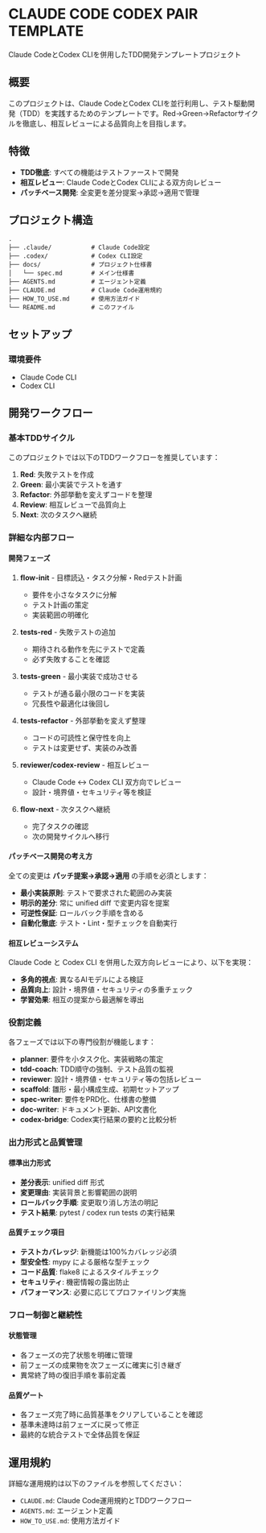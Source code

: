 # CLAUDE CODE CODEX PAIR TEMPLATE

Claude CodeとCodex CLIを併用したTDD開発テンプレートプロジェクト

## 概要

このプロジェクトは、Claude CodeとCodex CLIを並行利用し、テスト駆動開発（TDD）を実践するためのテンプレートです。Red→Green→Refactorサイクルを徹底し、相互レビューによる品質向上を目指します。

## 特徴

- **TDD徹底**: すべての機能はテストファーストで開発
- **相互レビュー**: Claude CodeとCodex CLIによる双方向レビュー
- **パッチベース開発**: 全変更を差分提案→承認→適用で管理

## プロジェクト構造

```text
.
├── .claude/           # Claude Code設定
├── .codex/            # Codex CLI設定
├── docs/              # プロジェクト仕様書
│   └── spec.md        # メイン仕様書
├── AGENTS.md          # エージェント定義
├── CLAUDE.md          # Claude Code運用規約
├── HOW_TO_USE.md      # 使用方法ガイド
└── README.md          # このファイル
```

## セットアップ

### 環境要件

- Claude Code CLI
- Codex CLI

## 開発ワークフロー

### 基本TDDサイクル

このプロジェクトでは以下のTDDワークフローを推奨しています：

1. **Red**: 失敗テストを作成
2. **Green**: 最小実装でテストを通す
3. **Refactor**: 外部挙動を変えずコードを整理
4. **Review**: 相互レビューで品質向上
5. **Next**: 次のタスクへ継続

### 詳細な内部フロー

#### 開発フェーズ

1. **flow-init** - 目標読込・タスク分解・Redテスト計画
   - 要件を小さなタスクに分解
   - テスト計画の策定
   - 実装範囲の明確化

2. **tests-red** - 失敗テストの追加
   - 期待される動作を先にテストで定義
   - 必ず失敗することを確認

3. **tests-green** - 最小実装で成功させる
   - テストが通る最小限のコードを実装
   - 冗長性や最適化は後回し

4. **tests-refactor** - 外部挙動を変えず整理
   - コードの可読性と保守性を向上
   - テストは変更せず、実装のみ改善

5. **reviewer/codex-review** - 相互レビュー
   - Claude Code ↔ Codex CLI 双方向でレビュー
   - 設計・境界値・セキュリティ等を検証

6. **flow-next** - 次タスクへ継続
   - 完了タスクの確認
   - 次の開発サイクルへ移行

#### パッチベース開発の考え方

全ての変更は **パッチ提案→承認→適用** の手順を必須とします：

- **最小実装原則**: テストで要求された範囲のみ実装
- **明示的差分**: 常に unified diff で変更内容を提案
- **可逆性保証**: ロールバック手順を含める
- **自動化徹底**: テスト・Lint・型チェックを自動実行

#### 相互レビューシステム

Claude Code と Codex CLI を併用した双方向レビューにより、以下を実現：

- **多角的視点**: 異なるAIモデルによる検証
- **品質向上**: 設計・境界値・セキュリティの多重チェック  
- **学習効果**: 相互の提案から最適解を導出

### 役割定義

各フェーズでは以下の専門役割が機能します：

- **planner**: 要件を小タスク化、実装戦略の策定
- **tdd-coach**: TDD順守の強制、テスト品質の監視
- **reviewer**: 設計・境界値・セキュリティ等の包括レビュー
- **scaffold**: 雛形・最小構成生成、初期セットアップ
- **spec-writer**: 要件をPRD化、仕様書の整備
- **doc-writer**: ドキュメント更新、API文書化
- **codex-bridge**: Codex実行結果の要約と比較分析

### 出力形式と品質管理

#### 標準出力形式

- **差分表示**: unified diff 形式
- **変更理由**: 実装背景と影響範囲の説明
- **ロールバック手順**: 変更取り消し方法の明記
- **テスト結果**: pytest / codex run tests の実行結果

#### 品質チェック項目

- **テストカバレッジ**: 新機能は100%カバレッジ必須
- **型安全性**: mypy による厳格な型チェック
- **コード品質**: flake8 によるスタイルチェック
- **セキュリティ**: 機密情報の露出防止
- **パフォーマンス**: 必要に応じてプロファイリング実施

### フロー制御と継続性

#### 状態管理

- 各フェーズの完了状態を明確に管理
- 前フェーズの成果物を次フェーズに確実に引き継ぎ
- 異常終了時の復旧手順を事前定義

#### 品質ゲート

- 各フェーズ完了時に品質基準をクリアしていることを確認
- 基準未達時は前フェーズに戻って修正
- 最終的な統合テストで全体品質を保証

## 運用規約

詳細な運用規約は以下のファイルを参照してください：

- `CLAUDE.md`: Claude Code運用規約とTDDワークフロー
- `AGENTS.md`: エージェント定義
- `HOW_TO_USE.md`: 使用方法ガイド
